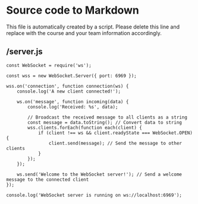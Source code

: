 # Source code to Markdown
This file is automatically created by a script. Please delete this line and replace with the course and your team information accordingly.
## /server.js
```nodejs
const WebSocket = require('ws');

const wss = new WebSocket.Server({ port: 6969 });

wss.on('connection', function connection(ws) {
    console.log('A new client connected!');

    ws.on('message', function incoming(data) {
        console.log('Received: %s', data);

        // Broadcast the received message to all clients as a string
        const message = data.toString(); // Convert data to string
        wss.clients.forEach(function each(client) {
            if (client !== ws && client.readyState === WebSocket.OPEN) {
                client.send(message); // Send the message to other clients
            }
        });
    });

    ws.send('Welcome to the WebSocket server!'); // Send a welcome message to the connected client
});

console.log('WebSocket server is running on ws://localhost:6969');

```
